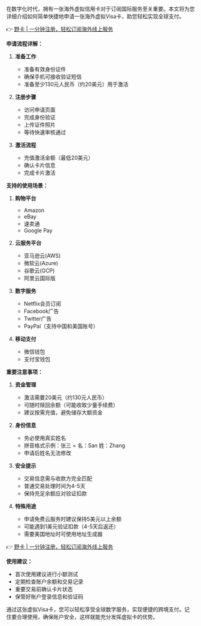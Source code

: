 在数字化时代，拥有一张海外虚拟信用卡对于订阅国际服务至关重要。本文将为您详细介绍如何简单快捷地申请一张海外虚拟Visa卡，助您轻松实现全球支付。

👉 [野卡 | 一分钟注册，轻松订阅海外线上服务](https://bit.ly/bewildcard)

**申请流程详解：**

1. **准备工作**
   - 准备有效身份证件
   - 确保手机可接收验证短信
   - 准备至少130元人民币（约20美元）用于激活

2. **注册步骤**
   - 访问申请页面
   - 完成身份验证
   - 上传证件照片
   - 等待快速审核通过

3. **激活流程**
   - 充值激活金额（最低20美元）
   - 确认卡片信息
   - 完成卡片激活

**支持的使用场景：**

1. **购物平台**
   - Amazon
   - eBay
   - 速卖通
   - Google Pay

2. **云服务平台**
   - 亚马逊云(AWS)
   - 微软云(Azure)
   - 谷歌云(GCP)
   - 阿里云国际版

3. **数字服务**
   - Netflix会员订阅
   - Facebook广告
   - Twitter广告
   - PayPal（支持中国和美国账号）

4. **移动支付**
   - 微信钱包
   - 支付宝钱包

**重要注意事项：**

1. **资金管理**
   - 激活需要20美元（约130元人民币）
   - 可随时赎回余额（可能收取少量手续费）
   - 建议按需充值，避免储存大额资金

2. **身份信息**
   - 务必使用真实姓名
   - 拼音格式示例：张三 = 名：San 姓：Zhang
   - 申请后姓名无法修改

3. **安全提示**
   - 交易信息需与收款方完全匹配
   - 普通交易处理时间为4-5天
   - 保持充足余额应对验证扣款

4. **特殊用途**
   - 申请免费云服务时建议保持5美元以上余额
   - 可能遇到1美元验证扣款（4-5天后返还）
   - 需要美国地址时可使用地址生成器

👉 [野卡 | 一分钟注册，轻松订阅海外线上服务](https://bit.ly/bewildcard)

**使用建议：**

- 首次使用建议进行小额测试
- 定期检查账户余额和交易记录
- 重要交易前确认卡片状态
- 保管好账户登录信息和验证码

通过这张虚拟Visa卡，您可以轻松享受全球数字服务，实现便捷的跨境支付。记住要合理使用，确保账户安全，这样就能充分发挥虚拟卡的优势。